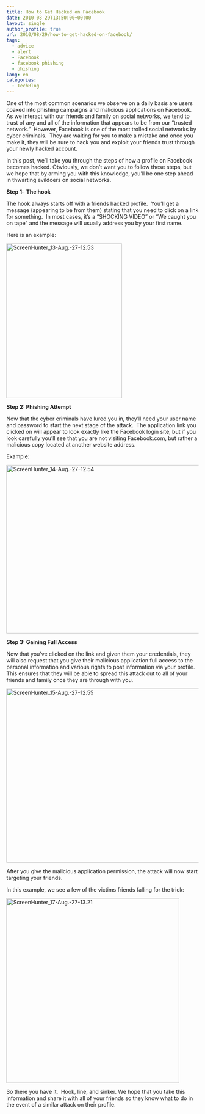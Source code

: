 ```yaml
---
title: How to Get Hacked on Facebook
date: 2010-08-29T13:50:00+00:00
layout: single
author_profile: true
url: 2010/08/29/how-to-get-hacked-on-facebook/
tags:
  - advice
  - alert
  - Facebook
  - facebook phishing
  - phishing
lang: en
categories: 
  - TechBlog
---
```

One of the most common scenarios we observe on a daily basis are users coaxed into phishing campaigns and malicious applications on Facebook.  As we interact with our friends and family on social networks, we tend to trust of any and all of the information that appears to be from our “trusted network.”  However, Facebook is one of the most trolled social networks by cyber criminals.  They are waiting for you to make a mistake and once you make it, they will be sure to hack you and exploit your friends trust through your newly hacked account.

In this post, we’ll take you through the steps of how a profile on Facebook becomes hacked. Obviously, we don’t want you to follow these steps, but we hope that by arming you with this knowledge, you’ll be one step ahead in thwarting evildoers on social networks.

**Step 1:  The hook**

The hook always starts off with a friends hacked profile.  You’ll get a message (appearing to be from them) stating that you need to click on a link for something.  In most cases, it’s a “SHOCKING VIDEO” or “We caught you on tape” and the message will usually address you by your first name.

Here is an example:

[<img title="ScreenHunter_13-Aug.-27-12.53" border="0" alt="ScreenHunter_13-Aug.-27-12.53" src="http://lh4.ggpht.com/_vaUVXcmC3OI/THpeRfjAqAI/AAAAAAAACZ8/pQ5idkVTjxI/ScreenHunter_13-Aug.-27-12.53_thumb%5B2%5D.jpg?imgmax=800" width="303" height="405" />](http://lh3.ggpht.com/_vaUVXcmC3OI/THpeOyrJkAI/AAAAAAAACZ4/8Oj7RRGk5fA/s1600-h/ScreenHunter_13-Aug.-27-12.53%5B5%5D.jpg)

**Step 2: Phishing Attempt**

Now that the cyber criminals have lured you in, they’ll need your user name and password to start the next stage of the attack.  The application link you clicked on will appear to look exactly like the Facebook login site, but if you look carefully you’ll see that you are not visiting Facebook.com, but rather a malicious copy located at another website address.

Example:

[<img title="ScreenHunter_14-Aug.-27-12.54" border="0" alt="ScreenHunter_14-Aug.-27-12.54" src="http://lh4.ggpht.com/_vaUVXcmC3OI/THpeY3Z6DcI/AAAAAAAACaE/E4mTQAn9N8Q/ScreenHunter_14-Aug.-27-12.54_thumb%5B2%5D.jpg?imgmax=800" width="644" height="441" />](http://lh6.ggpht.com/_vaUVXcmC3OI/THpeVKNrJ2I/AAAAAAAACaA/IUgT6AdAWlk/s1600-h/ScreenHunter_14-Aug.-27-12.54%5B5%5D.jpg)

**Step 3: Gaining Full Access**

Now that you’ve clicked on the link and given them your credentials, they will also request that you give their malicious application full access to the personal information and various rights to post information via your profile.  This ensures that they will be able to spread this attack out to all of your friends and family once they are through with you.

[<img title="ScreenHunter_15-Aug.-27-12.55" border="0" alt="ScreenHunter_15-Aug.-27-12.55" src="http://lh3.ggpht.com/_vaUVXcmC3OI/THpeiN5wq4I/AAAAAAAACaM/b-liPzqqOgg/ScreenHunter_15-Aug.-27-12.55_thumb%5B1%5D.jpg?imgmax=800" width="644" height="456" />](http://lh6.ggpht.com/_vaUVXcmC3OI/THpedWLWCDI/AAAAAAAACaI/k4dHT_s8pTU/s1600-h/ScreenHunter_15-Aug.-27-12.55%5B4%5D.jpg)

After you give the malicious application permission, the attack will now start targeting your friends.

In this example, we see a few of the victims friends falling for the trick:

[<img title="ScreenHunter_17-Aug.-27-13.21" border="0" alt="ScreenHunter_17-Aug.-27-13.21" src="http://lh5.ggpht.com/_vaUVXcmC3OI/THpeqewNosI/AAAAAAAACaU/XLM2MyUX_Vw/ScreenHunter_17-Aug.-27-13.21_thumb%5B2%5D.jpg?imgmax=800" width="453" height="484" />](http://lh6.ggpht.com/_vaUVXcmC3OI/THpembLKRsI/AAAAAAAACaQ/aao7TDdMxFI/s1600-h/ScreenHunter_17-Aug.-27-13.21%5B5%5D.jpg)

So there you have it.  Hook, line, and sinker. We hope that you take this information and share it with all of your friends so they know what to do in the event of a similar attack on their profile.